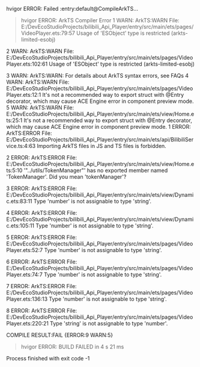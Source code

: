 hvigor ERROR: Failed :entry:default@CompileArkTS... 
> hvigor ERROR: ArkTS Compiler Error
1 WARN: ArkTS:WARN File: E:/DevEcoStudioProjects/bilibili_Api_Player/entry/src/main/ets/pages/VideoPlayer.ets:79:57
 Usage of 'ESObject' type is restricted (arkts-limited-esobj)

2 WARN: ArkTS:WARN File: E:/DevEcoStudioProjects/bilibili_Api_Player/entry/src/main/ets/pages/VideoPlayer.ets:102:61
 Usage of 'ESObject' type is restricted (arkts-limited-esobj)

3 WARN: ArkTS:WARN: For details about ArkTS syntax errors, see FAQs
4 WARN: ArkTS:WARN File: E:/DevEcoStudioProjects/bilibili_Api_Player/entry/src/main/ets/pages/VideoPlayer.ets:12:1
 It's not a recommended way to export struct with @Entry decorator, which may cause ACE Engine error in component preview mode.
5 WARN: ArkTS:WARN File: E:/DevEcoStudioProjects/bilibili_Api_Player/entry/src/main/ets/view/Home.ets:25:1
 It's not a recommended way to export struct with @Entry decorator, which may cause ACE Engine error in component preview mode.
1 ERROR: ArkTS:ERROR File: E:/DevEcoStudioProjects/bilibili_Api_Player/entry/src/main/ets/api/BilibiliService.ts:4:63
 Importing ArkTS files in JS and TS files is forbidden.


2 ERROR: ArkTS:ERROR File: E:/DevEcoStudioProjects/bilibili_Api_Player/entry/src/main/ets/view/Home.ets:5:10
 '"../utils/TokenManager"' has no exported member named 'TokenManager'. Did you mean 'tokenManager'?


3 ERROR: ArkTS:ERROR File: E:/DevEcoStudioProjects/bilibili_Api_Player/entry/src/main/ets/view/Dynamic.ets:83:11
 Type 'number' is not assignable to type 'string'.


4 ERROR: ArkTS:ERROR File: E:/DevEcoStudioProjects/bilibili_Api_Player/entry/src/main/ets/view/Dynamic.ets:105:11
 Type 'number' is not assignable to type 'string'.


5 ERROR: ArkTS:ERROR File: E:/DevEcoStudioProjects/bilibili_Api_Player/entry/src/main/ets/pages/VideoPlayer.ets:52:7
 Type 'number' is not assignable to type 'string'.


6 ERROR: ArkTS:ERROR File: E:/DevEcoStudioProjects/bilibili_Api_Player/entry/src/main/ets/pages/VideoPlayer.ets:74:7
 Type 'number' is not assignable to type 'string'.


7 ERROR: ArkTS:ERROR File: E:/DevEcoStudioProjects/bilibili_Api_Player/entry/src/main/ets/pages/VideoPlayer.ets:136:13
 Type 'number' is not assignable to type 'string'.


8 ERROR: ArkTS:ERROR File: E:/DevEcoStudioProjects/bilibili_Api_Player/entry/src/main/ets/pages/VideoPlayer.ets:220:21
 Type 'string' is not assignable to type 'number'.


COMPILE RESULT:FAIL {ERROR:9 WARN:5}
> hvigor ERROR: BUILD FAILED in 4 s 21 ms 

Process finished with exit code -1
